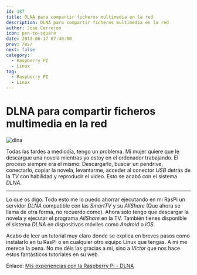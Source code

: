 ```yaml
---
id: 187
title: DLNA para compartir ficheros multimedia en la red
description: DLNA para compartir ficheros multimedia en la red
author: Jose Cerrejon
icon: pen-to-square
date: 2013-06-17 07:40:00
prev: /es/
next: false
category:
  - Raspberry PI
  - Linux
tag:
  - Raspberry PI
  - Linux
---
```


# DLNA para compartir ficheros multimedia en la red

![dlna](/images/dlna.jpg)

Todas las tardes a mediodía, tengo un problema. Mi mujer quiere que le descargue una novela mientras yo estoy en el ordenador trabajando. El proceso siempre era el mismo: Descargarlo, buscar un pendrive, conectarlo, copiar la novela, levantarme, acceder al conector *USB* detrás de la *TV* con habilidad y reproducir el video. Esto se acabó con el sistema *DLNA*.

- - -
Lo que os digo. Todo esto me lo puedo ahorrar ejecutando en mi RasPi un servidor *DLNA* compatible con las *SmartTV* y su *AllShare* (Que ahora se llama de otra forma, no recuerdo como). Ahora solo tengo que descargar la novela y ejecutar el programa *AllShare* en la TV. También tienes disponible el sistema *DLNA* en dispositivos móviles como *Android* o *iOS*.

Acabo de leer un tutorial muy claro donde se explica en breves pasos como instalarlo en tu RasPi o en cualquier otro equipo Linux que tengas. A mi me merece la pena. No me déis las gracias a mi, sino a *Victor* que nos hace estos fantásticos tutoriales en su web.

Enlace: [Mis experiencias con la Raspberry Pi - DLNA](http://muyraspi.blogspot.com/2013/06/dlna.html)
